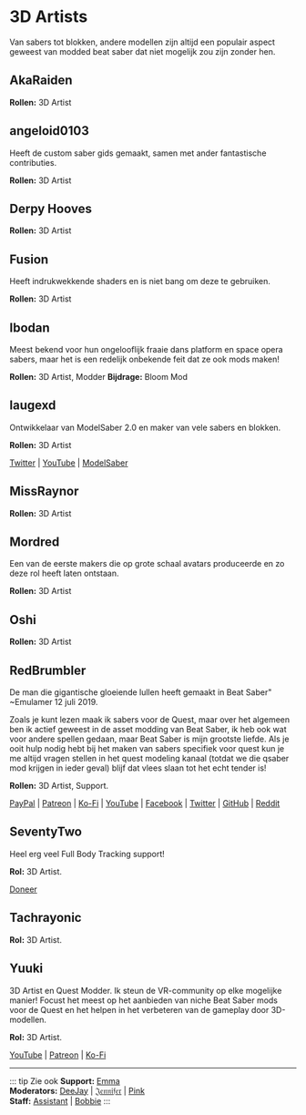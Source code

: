 # 3D Artists
Van sabers tot blokken, andere modellen zijn altijd een populair aspect geweest van modded beat saber dat niet mogelijk zou zijn zonder hen.

## AkaRaiden
**Rollen:** 3D Artist

## angeloid0103
Heeft de custom saber gids gemaakt, samen met ander fantastische contributies.

**Rollen:** 3D Artist

## Derpy Hooves
**Rollen:** 3D Artist

## Fusion
Heeft indrukwekkende shaders en is niet bang om deze te gebruiken.

**Rollen:** 3D Artist

## Ibodan
Meest bekend voor hun ongelooflijk fraaie dans platform en space opera sabers, maar het is een redelijk onbekende feit dat ze ook mods maken!

**Rollen:** 3D Artist, Modder **Bijdrage:** Bloom Mod

## laugexd
Ontwikkelaar van ModelSaber 2.0 en maker van vele sabers en blokken.

**Rollen:** 3D Artist

[Twitter](https://twitter.com/laugexd) | [YouTube](https://www.youtube.com/channel/UCr_JES9nBCUaAR9-UbgDMRw) | [ModelSaber](https://modelsaber.com/Profile/?user=146243483898871808)

## MissRaynor
**Rollen:** 3D Artist

## Mordred
Een van de eerste makers die op grote schaal avatars produceerde en zo deze rol heeft laten ontstaan.

**Rollen:** 3D Artist

## Oshi
**Rollen:** 3D Artist

## RedBrumbler
De man die gigantische gloeiende lullen heeft gemaakt in Beat Saber" ~Emulamer 12 juli 2019.

Zoals je kunt lezen maak ik sabers voor de Quest, maar over het algemeen ben ik actief geweest in de asset modding van Beat Saber, ik heb ook wat voor andere spellen gedaan, maar Beat Saber is mijn grootste liefde. Als je ooit hulp nodig hebt bij het maken van sabers specifiek voor quest kun je me altijd vragen stellen in het quest modeling kanaal (totdat we die qsaber mod krijgen in ieder geval) blijf dat vlees slaan tot het echt tender is!

**Rollen:** 3D Artist, Support.

[PayPal](https://paypal.me/RedBrumblerOfficial?locale.x=nl_NL) | [Patreon](https://www.patreon.com/RedBrumbler) | [Ko-Fi](https://ko-fi.com/redbrumbler) | [YouTube](https://www.youtube.com/channel/UCYmzlDob8BQYWrOQWkHtCpQ) | [Facebook](https://www.facebook.com/red.brumbler.7) | [Twitter](https://twitter.com/RedBrumbler) | [GitHub](https://github.com/RedBrumbler/BeatOnCustomSabers) | [Reddit](https://www.reddit.com/user/RedBrumbler/)

## SeventyTwo
Heel erg veel Full Body Tracking support!

**Rol:** 3D Artist.

[Doneer](https://paypal.me/theseventytwo)

## Tachrayonic
**Rol:** 3D Artist.

## Yuuki
3D Artist en Quest Modder. Ik steun de VR-community op elke mogelijke manier! Focust het meest op het aanbieden van niche Beat Saber mods voor de Quest en het helpen in het verbeteren van de gameplay door 3D-modellen.

**Rol:** 3D Artist.

[YouTube](https://www.youtube.com/channel/UCIH4NTKdVNjnJpfuMrk71Fw) | [Patreon](https://www.patreon.com/yuukisaves) | [Ko-Fi](https://ko-fi.com/supportyuuki)

---

<!-- markdownlint-disable MD013 -->
::: tip Zie ook **Support:** [Emma](./supports.md#emma)   
**Moderators:** [DeeJay](./moderators.md#deejay) | [𝔍𝔢𝔫𝔫𝔦𝔣𝔢𝔯](./moderators.md#jennifer) | [Pink](./moderators.md#pink)   
**Staff:** [Assistant](./staff.md#assistant) | [Bobbie](./staff.md#bobbie) :::
